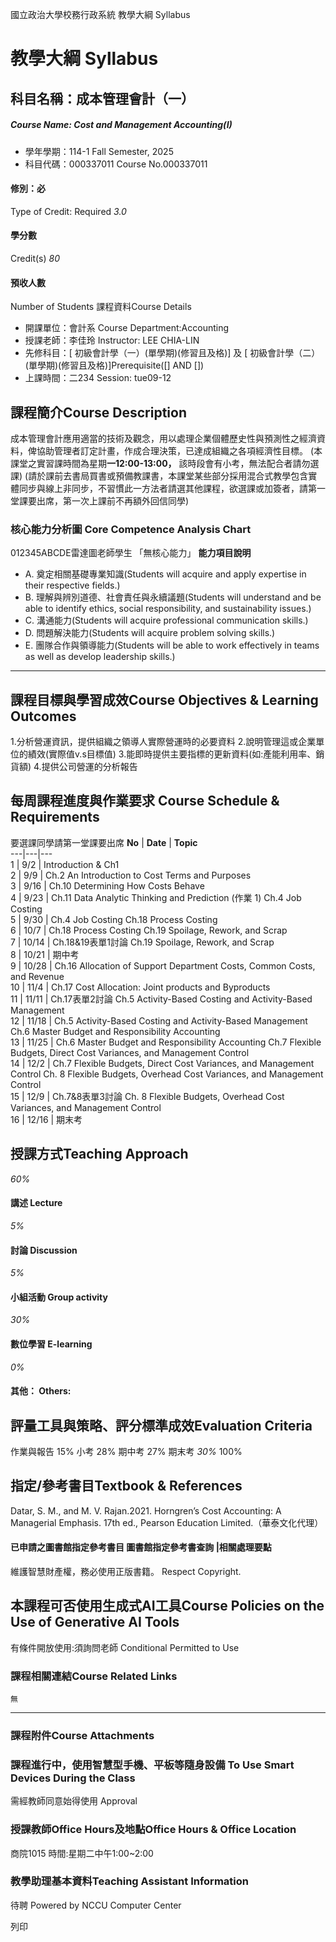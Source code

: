 國立政治大學校務行政系統 教學大綱 Syllabus
# 教學大綱 Syllabus
##  科目名稱：成本管理會計（一） 
#####  Course Name: Cost and Management Accounting(I)
  * 學年學期：114-1 Fall Semester, 2025 
  * 科目代碼：000337011 Course No.000337011


#### 修別：必
Type of Credit: Required 
_3.0_
#### 學分數
Credit(s)
_80_
#### 預收人數
Number of Students
課程資料Course Details
  * 開課單位：會計系 Course Department:Accounting 
  * 授課老師：李佳玲 Instructor: LEE CHIA-LIN 
  * 先修科目：[ 初級會計學（一）(單學期)(修習且及格)] 及 [ 初級會計學（二）(單學期)(修習且及格)]Prerequisite([] AND [])
  * 上課時間：二234 Session: tue09-12


##  課程簡介Course Description
成本管理會計應用適當的技術及觀念，用以處理企業個體歷史性與預測性之經濟資料，俾協助管理者訂定計畫，作成合理決策，已達成組織之各項經濟性目標。
(本課堂之實習課時間為星期**一12:00-13:00，** 該時段會有小考，無法配合者請勿選課)
(請於課前去書局買書或預備教課書，本課堂某些部分採用混合式教學包含實體同步與線上非同步，不習慣此一方法者請選其他課程，欲選課或加簽者，請第一堂課要出席，第一次上課前不再額外回信同學)
###  核心能力分析圖 Core Competence Analysis Chart
012345ABCDE雷達圖老師學生
「無核心能力」 
**能力項目說明**
  * A. 奠定相關基礎專業知識(Students will acquire and apply expertise in their respective fields.)
  * B. 理解與辨別道德、社會責任與永續議題(Students will understand and be able to identify ethics, social responsibility, and sustainability issues.)
  * C. 溝通能力(Students will acquire professional communication skills.)
  * D. 問題解決能力(Students will acquire problem solving skills.)
  * E. 團隊合作與領導能力(Students will be able to work effectively in teams as well as develop leadership skills.)


* * *
##  課程目標與學習成效Course Objectives & Learning Outcomes 
1.分析營運資訊，提供組織之領導人實際營運時的必要資料
2.說明管理這或企業單位的績效(實際值v.s目標值)
3.能即時提供主要指標的更新資料(如:產能利用率、銷貨額)
4.提供公司營運的分析報告
##  每周課程進度與作業要求 Course Schedule & Requirements
要選課同學請第一堂課要出席
**No** |  **Date** |  **Topic**  
---|---|---  
1 |  9/2 |  Introduction & Ch1  
2 |  9/9 |  Ch.2 An Introduction to Cost Terms and Purposes  
3 |  9/16 |  Ch.10 Determining How Costs Behave  
4 |  9/23 |  Ch.11 Data Analytic Thinking and Prediction (作業 1)  Ch.4 Job Costing  
5 |  9/30 |  Ch.4 Job Costing Ch.18 Process Costing  
6 |  10/7 |  Ch.18 Process Costing Ch.19 Spoilage, Rework, and Scrap  
7 |  10/14 |  Ch.18&19表單1討論 Ch.19 Spoilage, Rework, and Scrap  
8 |  10/21 |  期中考  
9 |  10/28 |  Ch.16 Allocation of Support Department Costs, Common Costs, and Revenue  
10 |  11/4 |  Ch.17 Cost Allocation: Joint products and Byproducts  
11 |  11/11 |  Ch.17表單2討論 Ch.5 Activity-Based Costing and Activity-Based Management  
12 |  11/18 |  Ch.5 Activity-Based Costing and Activity-Based Management Ch.6 Master Budget and Responsibility Accounting   
13 |  11/25 |  Ch.6 Master Budget and Responsibility Accounting Ch.7 Flexible Budgets, Direct Cost Variances, and Management Control  
14 |  12/2 |  Ch.7 Flexible Budgets, Direct Cost Variances, and Management Control Ch. 8 Flexible Budgets, Overhead Cost Variances, and Management Control  
15 |  12/9 |  Ch.7&8表單3討論 Ch. 8 Flexible Budgets, Overhead Cost Variances, and Management Control  
16 |  12/16 |  期末考  
##  授課方式Teaching Approach
_60%_
####  講述 Lecture
_5%_
####  討論 Discussion
_5%_
####  小組活動 Group activity
_30%_
####  數位學習 E-learning
_0%_
####  其他： Others:
##  評量工具與策略、評分標準成效Evaluation Criteria
作業與報告 15%
小考 28%
期中考 27%
期末考 _30%_
100%
##  指定/參考書目Textbook & References
Datar, S. M., and M. V. Rajan.2021. Horngren’s Cost Accounting: A Managerial Emphasis. 17th ed., Pearson Education Limited.（華泰文化代理）
####  已申請之圖書館指定參考書目  圖書館指定參考書查詢 |相關處理要點
維護智慧財產權，務必使用正版書籍。 Respect Copyright.
##  本課程可否使用生成式AI工具Course Policies on the Use of Generative AI Tools
有條件開放使用:須詢問老師 Conditional Permitted to Use 
###  課程相關連結Course Related Links
```
無
```

* * *
###  課程附件Course Attachments
###  課程進行中，使用智慧型手機、平板等隨身設備 To Use Smart Devices During the Class
需經教師同意始得使用  Approval
###  授課教師Office Hours及地點Office Hours & Office Location
商院1015
時間:星期二中午1:00~2:00
###  教學助理基本資料Teaching Assistant Information
待聘
Powered by NCCU Computer Center
  
列印

